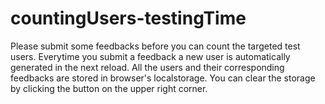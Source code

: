 # countingUsers-testingTime
Please submit some feedbacks before you can count the targeted test users. Everytime you submit a feedback a new user is automatically generated in the next reload. All the users and their corresponding feedbacks are stored in browser's localstorage. You can clear the storage by clicking the button on the upper right corner.
